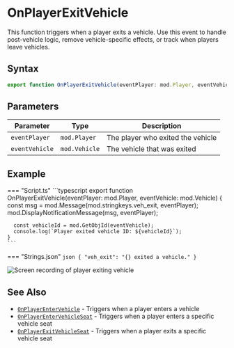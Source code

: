 # OnPlayerExitVehicle

This function triggers when a player exits a vehicle. Use this event to handle post-vehicle logic, remove vehicle-specific effects, or track when players leave vehicles.

## Syntax

```typescript
export function OnPlayerExitVehicle(eventPlayer: mod.Player, eventVehicle: mod.Vehicle): void;
```

## Parameters

| Parameter      | Type          | Description                       |
| -------------- | ------------- | --------------------------------- |
| `eventPlayer`  | `mod.Player`  | The player who exited the vehicle |
| `eventVehicle` | `mod.Vehicle` | The vehicle that was exited       |

## Example

=== "Script.ts"
    ```typescript
    export function OnPlayerExitVehicle(eventPlayer: mod.Player, eventVehicle: mod.Vehicle) {
      const msg = mod.Message(mod.stringkeys.veh_exit, eventPlayer);
      mod.DisplayNotificationMessage(msg, eventPlayer);
      
      const vehicleId = mod.GetObjId(eventVehicle);
      console.log(`Player exited vehicle ID: ${vehicleId}`);
    }
    ```
=== "Strings.json"
    ```json
    {
      "veh_exit": "{} exited a vehicle."
    }
    ```

![Screen recording of player exiting vehicle](../../../img/OnPlayerExitVehicle_example.gif)

## See Also

- [`OnPlayerEnterVehicle`](./OnPlayerEnterVehicle.md) - Triggers when a player enters a vehicle
- [`OnPlayerEnterVehicleSeat`](./OnPlayerEnterVehicleSeat.md) - Triggers when a player enters a specific vehicle seat
- [`OnPlayerExitVehicleSeat`](./OnPlayerExitVehicleSeat.md) - Triggers when a player exits a specific vehicle seat


